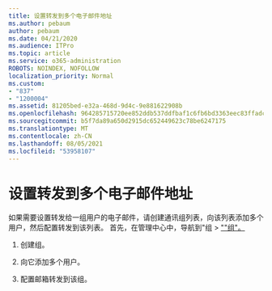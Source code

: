 ```yaml
---
title: 设置转发到多个电子邮件地址
ms.author: pebaum
author: pebaum
ms.date: 04/21/2020
ms.audience: ITPro
ms.topic: article
ms.service: o365-administration
ROBOTS: NOINDEX, NOFOLLOW
localization_priority: Normal
ms.custom:
- "837"
- "1200004"
ms.assetid: 81205bed-e32a-468d-9d4c-9e881622908b
ms.openlocfilehash: 964285715720ee852ddb537ddfbaf1c6fb6bd3363eec83ffadc881b741035cad
ms.sourcegitcommit: b5f7da89a650d2915dc652449623c78be6247175
ms.translationtype: MT
ms.contentlocale: zh-CN
ms.lasthandoff: 08/05/2021
ms.locfileid: "53958107"
---
```

# <a name="setting-up-forwarding-to-multiple-email-addresses"></a>设置转发到多个电子邮件地址

如果需要设置转发给一组用户的电子邮件，请创建通讯组列表，向该列表添加多个用户，然后配置转发到该列表。 首先，在管理中心中，导航到"组  >  [""组"。](https://portal.office.com/adminportal/home#/groups)
  
1. 创建组。

2. 向它添加多个用户。

3. 配置邮箱转发到该组。
